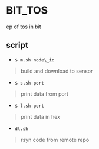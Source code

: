 # BIT\_TOS
ep of tos in bit

## script
 - `$ m.sh node\_id`
 > build and download to sensor

 - `$ s.sh port`
 > print data from port

 - `$ l.sh port`
 > print data in hex

 - `dl.sh`
 > rsyn code from remote repo

